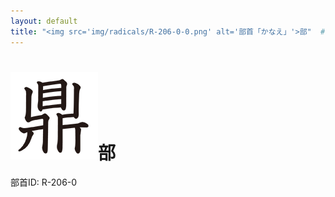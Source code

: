 ```yaml
---
layout: default
title: "<img src='img/radicals/R-206-0-0.png' alt='部首「かなえ」'>部"  # glyphをタイトルに使用
---
```


# <img src='img/radicals/R-206-0-0.png' alt='部首「かなえ」'>部
部首ID: R-206-0
